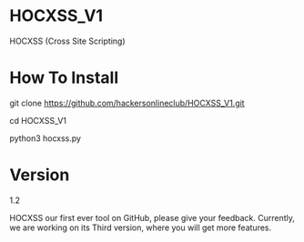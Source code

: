 # HOCXSS_V1
HOCXSS (Cross Site Scripting)

# How To Install

git clone https://github.com/hackersonlineclub/HOCXSS_V1.git

cd HOCXSS_V1

python3 hocxss.py

# Version
1.2

HOCXSS our first ever tool on GitHub, please give your feedback. Currently, we are working on its Third version, where you will get more features.
